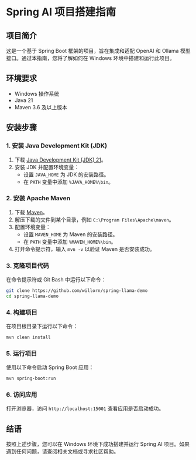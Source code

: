 # Spring AI 项目搭建指南

## 项目简介
这是一个基于 Spring Boot 框架的项目，旨在集成和适配 OpenAI 和 Ollama 模型接口。通过本指南，您将了解如何在 Windows 环境中搭建和运行此项目。

## 环境要求
- Windows 操作系统
- Java 21
- Maven 3.6 及以上版本

## 安装步骤

### 1. 安装 Java Development Kit (JDK)
1. 下载 [Java Development Kit (JDK) 21](https://www.oracle.com/java/technologies/javase-jdk21-downloads.html)。
2. 安装 JDK 并配置环境变量：
   - 设置 `JAVA_HOME` 为 JDK 的安装路径。
   - 在 `PATH` 变量中添加 `%JAVA_HOME%\bin`。

### 2. 安装 Apache Maven
1. 下载 [Maven](https://maven.apache.org/download.cgi)。
2. 解压下载的文件到某个目录，例如 `C:\Program Files\Apache\maven`。
3. 配置环境变量：
   - 设置 `MAVEN_HOME` 为 Maven 的安装路径。
   - 在 `PATH` 变量中添加 `%MAVEN_HOME%\bin`。
4. 打开命令提示符，输入 `mvn -v` 以验证 Maven 是否安装成功。

### 3. 克隆项目代码
在命令提示符或 Git Bash 中运行以下命令：
```sh
git clone https://github.com/willorn/spring-llama-demo
cd spring-llama-demo
```

### 4. 构建项目
在项目根目录下运行以下命令：
```sh
mvn clean install
```

### 5. 运行项目
使用以下命令启动 Spring Boot 应用：
```sh
mvn spring-boot:run
```

### 6. 访问应用
打开浏览器，访问 `http://localhost:15001` 查看应用是否启动成功。

## 结语
按照上述步骤，您可以在 Windows 环境下成功搭建并运行 Spring AI 项目。如果遇到任何问题，请查阅相关文档或寻求社区帮助。
